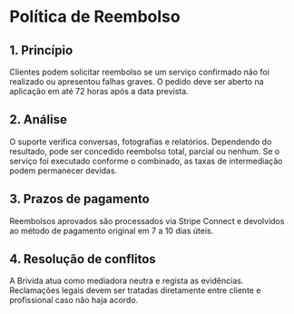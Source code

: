 # Política de Reembolso

## 1. Princípio
Clientes podem solicitar reembolso se um serviço confirmado não foi realizado ou apresentou falhas graves. O pedido deve ser aberto na aplicação em até 72 horas após a data prevista.

## 2. Análise
O suporte verifica conversas, fotografias e relatórios. Dependendo do resultado, pode ser concedido reembolso total, parcial ou nenhum. Se o serviço foi executado conforme o combinado, as taxas de intermediação podem permanecer devidas.

## 3. Prazos de pagamento
Reembolsos aprovados são processados via Stripe Connect e devolvidos ao método de pagamento original em 7 a 10 dias úteis.

## 4. Resolução de conflitos
A Brivida atua como mediadora neutra e regista as evidências. Reclamações legais devem ser tratadas diretamente entre cliente e profissional caso não haja acordo.
